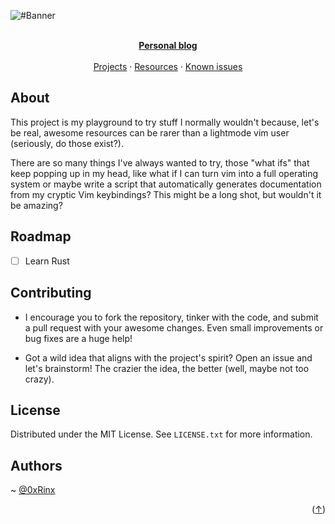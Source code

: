 <div id="top"></div>

![#Banner](https://github.com/0xRinx/Out-of-curios/assets/96206184/b0b9b8ee-41f4-4eb1-9257-f86c701c2c51)

<p align="center">
    <br />
    <a href="https://github.com/kylejeong2/Best-README-Template"><strong>Personal blog</strong></a>
    <br />
    <br />
    <a href="https://github.com/kylejeong2/Best-README-Template">Projects</a>
    ·
    <a href="https://github.com/kylejeong2/Best-README-Template/issues">Resources</a>
    ·
    <a href="https://github.com/kylejeong2/Best-README-Template/issues">Known issues</a>
  </p>
</div>

## About

This project is my playground to try stuff I normally wouldn't because, let's be real, awesome resources can be rarer than a lightmode vim user (seriously, do those exist?).

There are so many things I've always wanted to try, those "what ifs" that keep popping up in my head, like what if I can turn vim into a full operating system or maybe write a script that automatically generates documentation from my cryptic Vim keybindings?  This might be a long shot, but wouldn't it be amazing?

## Roadmap

- [ ] Learn Rust

## Contributing

* I encourage you to fork the repository, tinker with the code, and submit a pull request with your awesome changes. Even small improvements or bug fixes are a huge help!

* Got a wild idea that aligns with the project's spirit? Open an issue and let's brainstorm! The crazier the idea, the better (well, maybe not too crazy).

## License

Distributed under the MIT License. See `LICENSE.txt` for more information.

## Authors

~ [@0xRinx](https://www.github.com/0xrinx)

<p align="right">(<a href="#top">↑</a>)</p>
